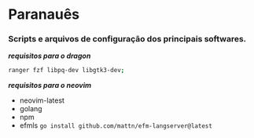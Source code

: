 # Paranauês
### Scripts e arquivos de configuração dos principais softwares. 

***requisitos para o dragon***
```sh
ranger fzf libpq-dev libgtk3-dev;
```

***requisitos para o neovim***
* neovim-latest
* golang
* npm
* efmls `go install github.com/mattn/efm-langserver@latest`
